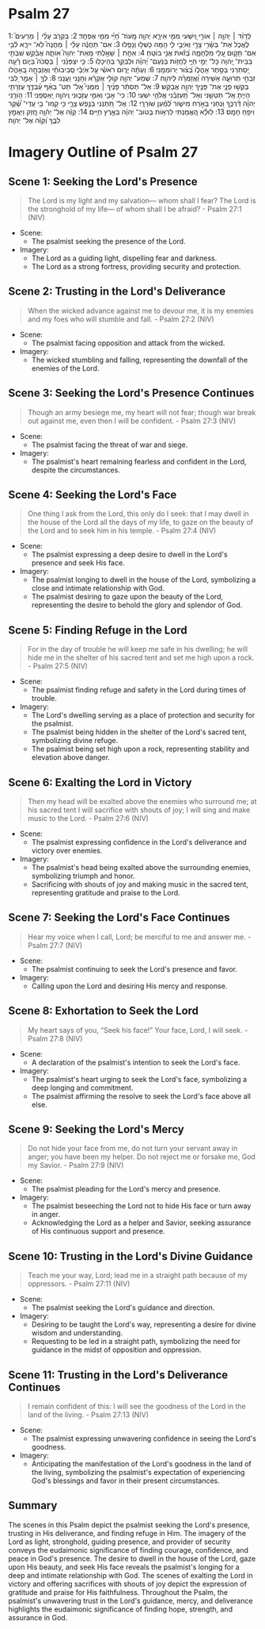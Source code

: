 # Psalm 27
1: לְדָוִ֨ד ׀ יְהוָ֤ה ׀ אוֹרִ֣י וְ֭יִשְׁעִי מִמִּ֣י אִירָ֑א יְהוָ֥ה מָֽעוֹז־ חַ֝יַּ֗י מִמִּ֥י אֶפְחָֽד׃
2: בִּקְרֹ֤ב עָלַ֨י ׀ מְרֵעִים֮ לֶאֱכֹ֪ל אֶת־ בְּשָׂ֫רִ֥י צָרַ֣י וְאֹיְבַ֣י לִ֑י הֵ֖מָּה כָשְׁל֣וּ וְנָפָֽלוּ׃
3: אִם־ תַּחֲנֶ֬ה עָלַ֨י ׀ מַחֲנֶה֮ לֹֽא־ יִירָ֪א לִ֫בִּ֥י אִם־ תָּק֣וּם עָ֭לַי מִלְחָמָ֑ה בְּ֝זֹ֗את אֲנִ֣י בוֹטֵֽחַ׃
4: אַחַ֤ת ׀ שָׁאַ֣לְתִּי מֵֽאֵת־ יְהוָה֮ אוֹתָ֪הּ אֲבַ֫קֵּ֥שׁ שִׁבְתִּ֣י בְּבֵית־ יְ֭הוָה כָּל־ יְמֵ֣י חַיַּ֑י לַחֲז֥וֹת בְּנֹֽעַם־ יְ֝הוָ֗ה וּלְבַקֵּ֥ר בְּהֵיכָלֽוֹ׃
5: כִּ֤י יִצְפְּנֵ֨נִי ׀ בְּסֻכֹּה֮ בְּי֪וֹם רָ֫עָ֥ה יַ֭סְתִּרֵנִי בְּסֵ֣תֶר אָהֳל֑וֹ בְּ֝צ֗וּר יְרוֹמְמֵֽנִי׃
6: וְעַתָּ֨ה יָר֪וּם רֹאשִׁ֡י עַ֤ל אֹֽיְבַ֬י סְֽבִיבוֹתַ֗י וְאֶזְבְּחָ֣ה בְ֭אָהֳלוֹ זִבְחֵ֣י תְרוּעָ֑ה אָשִׁ֥ירָה וַ֝אֲזַמְּרָ֗ה לַיהוָֽה׃
7: שְׁמַע־ יְהוָ֖ה קוֹלִ֥י אֶקְרָ֗א וְחָנֵּ֥נִי וַעֲנֵֽנִי׃
8: לְךָ֤ ׀ אָמַ֣ר לִ֭בִּי בַּקְּשׁ֣וּ פָנָ֑י אֶת־ פָּנֶ֖יךָ יְהוָ֣ה אֲבַקֵּֽשׁ׃
9: אַל־ תַּסְתֵּ֬ר פָּנֶ֨יךָ ׀ מִמֶּנִּי֮ אַֽל־ תַּט־ בְּאַ֗ף עַ֫בְדֶּ֥ךָ עֶזְרָתִ֥י הָיִ֑יתָ אַֽל־ תִּטְּשֵׁ֥נִי וְאַל־ תַּֽ֝עַזְבֵ֗נִי אֱלֹהֵ֥י יִשְׁעִֽי׃
10: כִּי־ אָבִ֣י וְאִמִּ֣י עֲזָב֑וּנִי וַֽיהוָ֣ה יַֽאַסְפֵֽנִי׃
11: ה֤וֹרֵ֥נִי יְהוָ֗ה דַּ֫רְכֶּ֥ךָ וּ֭נְחֵנִי בְּאֹ֣רַח מִישׁ֑וֹר לְ֝מַ֗עַן שׁוֹרְרָֽי׃
12: אַֽל־ תִּ֭תְּנֵנִי בְּנֶ֣פֶשׁ צָרָ֑י כִּ֥י קָֽמוּ־ בִ֥י עֵֽדֵי־ שֶׁ֝֗קֶר וִיפֵ֥חַ חָמָֽס׃
13: לׅׄוּלֵׅׄ֗אׅׄ הֶ֭אֱמַנְתִּי לִרְא֥וֹת בְּֽטוּב־ יְהוָ֗ה בְּאֶ֣רֶץ חַיִּֽים׃
14: קַוֵּ֗ה אֶל־ יְה֫וָ֥ה חֲ֭זַק וְיַאֲמֵ֣ץ לִבֶּ֑ךָ וְ֝קַוֵּ֗ה אֶל־ יְהוָֽה׃

# Imagery Outline of Psalm 27

## Scene 1: Seeking the Lord's Presence

> The Lord is my light and my salvation— whom shall I fear? The Lord is the stronghold of my life— of whom shall I be afraid? - Psalm 27:1 (NIV)

- Scene:
  - The psalmist seeking the presence of the Lord.
- Imagery:
  - The Lord as a guiding light, dispelling fear and darkness.
  - The Lord as a strong fortress, providing security and protection.

## Scene 2: Trusting in the Lord's Deliverance

> When the wicked advance against me to devour me, it is my enemies and my foes who will stumble and fall. - Psalm 27:2 (NIV)

- Scene:
  - The psalmist facing opposition and attack from the wicked.
- Imagery:
  - The wicked stumbling and falling, representing the downfall of the enemies of the Lord.

## Scene 3: Seeking the Lord's Presence Continues

> Though an army besiege me, my heart will not fear; though war break out against me, even then I will be confident. - Psalm 27:3 (NIV)

- Scene:
  - The psalmist facing the threat of war and siege.
- Imagery:
  - The psalmist's heart remaining fearless and confident in the Lord, despite the circumstances.

## Scene 4: Seeking the Lord's Face

> One thing I ask from the Lord, this only do I seek: that I may dwell in the house of the Lord all the days of my life, to gaze on the beauty of the Lord and to seek him in his temple. - Psalm 27:4 (NIV)

- Scene:
  - The psalmist expressing a deep desire to dwell in the Lord's presence and seek His face.
- Imagery:
  - The psalmist longing to dwell in the house of the Lord, symbolizing a close and intimate relationship with God.
  - The psalmist desiring to gaze upon the beauty of the Lord, representing the desire to behold the glory and splendor of God.

## Scene 5: Finding Refuge in the Lord

> For in the day of trouble he will keep me safe in his dwelling; he will hide me in the shelter of his sacred tent and set me high upon a rock. - Psalm 27:5 (NIV)

- Scene:
  - The psalmist finding refuge and safety in the Lord during times of trouble.
- Imagery:
  - The Lord's dwelling serving as a place of protection and security for the psalmist.
  - The psalmist being hidden in the shelter of the Lord's sacred tent, symbolizing divine refuge.
  - The psalmist being set high upon a rock, representing stability and elevation above danger.

## Scene 6: Exalting the Lord in Victory

> Then my head will be exalted above the enemies who surround me; at his sacred tent I will sacrifice with shouts of joy; I will sing and make music to the Lord. - Psalm 27:6 (NIV)

- Scene:
  - The psalmist expressing confidence in the Lord's deliverance and victory over enemies.
- Imagery:
  - The psalmist's head being exalted above the surrounding enemies, symbolizing triumph and honor.
  - Sacrificing with shouts of joy and making music in the sacred tent, representing gratitude and praise to the Lord.

## Scene 7: Seeking the Lord's Face Continues

> Hear my voice when I call, Lord; be merciful to me and answer me. - Psalm 27:7 (NIV)

- Scene:
  - The psalmist continuing to seek the Lord's presence and favor.
- Imagery:
  - Calling upon the Lord and desiring His mercy and response.

## Scene 8: Exhortation to Seek the Lord

> My heart says of you, “Seek his face!” Your face, Lord, I will seek. - Psalm 27:8 (NIV)

- Scene:
  - A declaration of the psalmist's intention to seek the Lord's face.
- Imagery:
  - The psalmist's heart urging to seek the Lord's face, symbolizing a deep longing and commitment.
  - The psalmist affirming the resolve to seek the Lord's face above all else.

## Scene 9: Seeking the Lord's Mercy

> Do not hide your face from me, do not turn your servant away in anger; you have been my helper. Do not reject me or forsake me, God my Savior. - Psalm 27:9 (NIV)

- Scene:
  - The psalmist pleading for the Lord's mercy and presence.
- Imagery:
  - The psalmist beseeching the Lord not to hide His face or turn away in anger.
  - Acknowledging the Lord as a helper and Savior, seeking assurance of His continuous support and presence.

## Scene 10: Trusting in the Lord's Divine Guidance

> Teach me your way, Lord; lead me in a straight path because of my oppressors. - Psalm 27:11 (NIV)

- Scene:
  - The psalmist seeking the Lord's guidance and direction.
- Imagery:
  - Desiring to be taught the Lord's way, representing a desire for divine wisdom and understanding.
  - Requesting to be led in a straight path, symbolizing the need for guidance in the midst of opposition and oppression.

## Scene 11: Trusting in the Lord's Deliverance Continues

> I remain confident of this: I will see the goodness of the Lord in the land of the living. - Psalm 27:13 (NIV)

- Scene:
  - The psalmist expressing unwavering confidence in seeing the Lord's goodness.
- Imagery:
  - Anticipating the manifestation of the Lord's goodness in the land of the living, symbolizing the psalmist's expectation of experiencing God's blessings and favor in their present circumstances.

## Summary

The scenes in this Psalm depict the psalmist seeking the Lord's presence, trusting in His deliverance, and finding refuge in Him. The imagery of the Lord as light, stronghold, guiding presence, and provider of security conveys the eudaimonic significance of finding courage, confidence, and peace in God's presence. The desire to dwell in the house of the Lord, gaze upon His beauty, and seek His face reveals the psalmist's longing for a deep and intimate relationship with God. The scenes of exalting the Lord in victory and offering sacrifices with shouts of joy depict the expression of gratitude and praise for His faithfulness. Throughout the Psalm, the psalmist's unwavering trust in the Lord's guidance, mercy, and deliverance highlights the eudaimonic significance of finding hope, strength, and assurance in God.